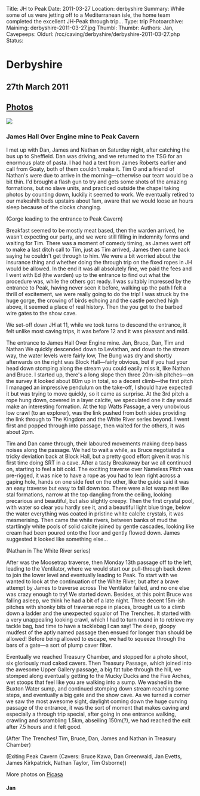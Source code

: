 Title: JH to Peak
Date: 2011-03-27
Location: derbyshire
Summary: While some of us were jetting off to a Mediterranean isle, the home team completed the excellent JH-Peak through trip... 
Type: trip
Photoarchive:
Mainimg: derbyshire-2011-03-27.jpg
Thumbl: 
Thumbr: 
Authors: Jan, 
Cavepeeps:
Oldurl: /rcc/caving/derbyshire/derbyshire-2011-03-27.php
Status:

#  Derbyshire 

##  27th March 2011 

##  [ Photos ](https://picasaweb.google.com/jan.evetts/March2011CavingInDerbyshire?feat=directlink#)

[ ![](derbyshire-2011-03-27.jpg) ](https://picasaweb.google.com/jan.evetts/March2011CavingInDerbyshire?feat=directlink#)

###  James Hall Over Engine mine to Peak Cavern 

I met up with Dan, James and Nathan on Saturday night, after catching the bus up to Sheffield. Dan was driving, and we returned to the TSG for an enormous plate of pasta. I had had a text from James Roberts earlier and call from Goaty, both of them couldn't make it. Tim O and a friend of Nathan's were due to arrive in the morning—otherwise our team would be a bit thin. I'd brought a flash gun to try and gets some shots of the amazing formations, but no slave units, and practiced outside the chapel taking photos by counting down, luckily it seemed to work. We eventually retired to our makeshift beds upstairs about 1am, aware that we would loose an hours sleep because of the clocks changing. 

(Gorge leading to the entrance to Peak Cavern) 

Breakfast seemed to be mostly meat based, then the warden arrived, he wasn't expecting our party, and we were still filling in indemnity forms and waiting for Tim. There was a moment of comedy timing, as James went off to make a last ditch call to Tim, just as Tim arrived, James then came back saying he couldn't get through to him. We were a bit worried about the insurance thing and whether doing the through trip on the fixed ropes in JH would be allowed. In the end it was all absolutely fine, we paid the fees and I went with Ed (the warden) up to the entrance to find out what the procedure was, while the others got ready. I was suitably impressed by the entrance to Peak, having never seen it before, walking up the path I felt a thrill of excitement, we were really going to do the trip! I was struck by the huge gorge, the crowing of birds echoing and the castle perched high above, it seemed a place of real history. Then the you get to the barbed wire gates to the show cave. 

We set-off down JH at 11, while we took turns to descend the entrance, it felt unlike most caving trips, it was before 12 and it was pleasant and mild. 

The entrance to James Hall Over Engine mine. Jan, Bruce, Dan, Tim and Nathan We quickly descended down to Leviathan, and down to the stream way, the water levels were fairly low, The Bung was dry and shortly afterwards on the right was Block Hall—fairly obvious, but if you had your head down stomping along the stream you could easily miss it, like Nathan and Bruce. I started up, there's a long slope then three 20m-ish pitches—on the survey it looked about 80m up in total, so a decent climb—the first pitch I managed an impressive pendulum on the take-off, I should have expected it but was trying to move quickly, so it came as surprise. At the 3rd pitch a rope hung down, covered in a layer calcite, we speculated one it day would make an interesting formation. At the top Watts Passage, a very unobvious low crawl (to an explorer), was the link pushed from both sides providing the link through to The Kingdom and the White River series beyond. I went first and popped through into passage, then waited for the others, it was about 2pm. 

Tim and Dan came through, their laboured movements making deep bass noises along the passage. We had to wait a while, as Bruce negotiated a tricky deviation back at Block Hall, but a pretty good effort given it was his first time doing SRT in a cave. After a tasty Breakaway bar we all continued on, starting to feel a bit cold. The exciting traverse over Nameless Pitch was pre-rigged, it was nice to have a rope as you had to lean right across a gaping hole, hands on one side feet on the other, like the guide said it was an easy traverse but easy to fall down too. There were a lot wasp nest like stal formations, narrow at the top dangling from the ceiling, looking precarious and beautiful, but also slightly creepy. Then the first crystal pool, with water so clear you hardly see it, and a beautiful light blue tinge, below the water everything was coated in pristine white calcite crystals, it was mesmerising. Then came the white rivers, between banks of mud the startlingly white pools of solid calcite joined by gentle cascades, looking like cream had been poured onto the floor and gently flowed down. James suggested it looked like something else... 

(Nathan in The White River series) 

After was the Moosetrap traverse, then Monday 13th passage off to the left, leading to the Ventilator, where we would start our pull-through back down to join the lower level and eventually leading to Peak. To start with we wanted to look at the continuation of the White River, but after a brave attempt by James to traverse across The Ventilator failed, and no one else was crazy enough to try! We started down. Besides, at this point Bruce was falling asleep, we think he had a bit of a late night. Three decent 15m-ish pitches with shonky bits of traverse rope in places, brought us to a climb down a ladder and the unexpected squalor of The Trenches. It started with a very unappealing looking crawl, which I had to turn round in to retrieve my tackle bag, bad time to have a tacklebag I can say! The deep, gloopy mudfest of the aptly named passage then ensued for longer than should be allowed! Before being allowed to escape, we had to squeeze through the bars of a gate—a sort of plump caver filter. 

Eventually we reached Treasury Chamber, and stopped for a photo shoot, six gloriously mud caked cavers. Then Treasury Passage, which joined into the awesome Upper Gallery passage, a big fat tube through the hill, we stomped along eventually getting to the Mucky Ducks and the Five Arches, wet stoops that feel like you are walking into a sump. We washed in the Buxton Water sump, and continued stomping down stream reaching some steps, and eventually a big gate and the show cave. As we turned a corner we saw the most awesome sight, daylight coming down the huge curving passage of the entrance, it was the sort of moment that makes caving and especially a through trip special, after going in one entrance walking, crawling and scrambling 1.5km, abseiling 150m(?), we had reached the exit after 7.5 hours and it felt good. 

(After The Trenches! Tim, Bruce, Dan, James and Nathan in Treasury Chamber) 

(Exiting Peak Cavern (Cavers: Bruce Kawa, Dan Greenwald, Jan Evetts, James Kirkpatrick, Nathan Taylor, Tim Osborne)) 

More photos on [ Picasa ](https://picasaweb.google.com/jan.evetts/March2011CavingInDerbyshire?feat=directlink)

####  Jan 
